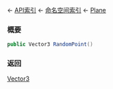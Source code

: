 ← [API索引](Api-Index) ← [命名空间索引](Namespace-Index) ← [Plane](VRageMath.Plane)

### 概要

```csharp
public Vector3 RandomPoint()
```

### 返回

[Vector3](VRageMath.Vector3)


